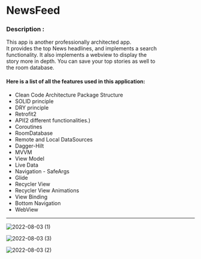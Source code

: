 # NewsFeed

### Description :

<p>This app is another professionally architected app.<br>
It provides the top News headlines, and implements a search<br>
functionality. It also implements a webview to display the <br>
story more in depth. You can save your top stories as well to<br>
the room database.</p>

#### Here is a list of all the features used in this application:

- Clean Code Architecture Package Structure
- SOLID principle
- DRY principle
- Retrofit2
- API(2 different functionalities.)
- Coroutines
- RoomDatabase
- Remote and Local DataSources
- Dagger-Hilt
- MVVM
- View Model
- Live Data
- Navigation - SafeArgs
- Glide
- Recycler View
- Recycler View Animations
- View Binding
- Bottom Navigation
- WebView
<hr>

![2022-08-03 (1)](https://user-images.githubusercontent.com/105057858/182641483-76a99d44-a1e4-4746-9561-fcbda752391c.png)

![2022-08-03 (3)](https://user-images.githubusercontent.com/105057858/182641504-c9e7194f-e0e6-4ed9-ac52-3e51ddd58c69.png)

![2022-08-03 (2)](https://user-images.githubusercontent.com/105057858/182641541-f6de669d-6ec9-4065-bf44-e69c38de8a0b.png)

